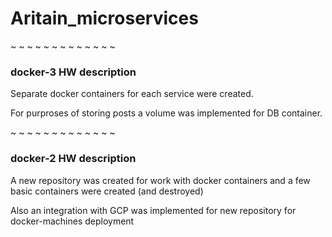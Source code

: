 # Aritain_microservices

~ ~ ~ ~ ~ ~ ~ ~ ~ ~ ~ ~ ~

### docker-3 HW description

Separate docker containers for each service were created.

For purproses of storing posts a volume was implemented for DB container.


~ ~ ~ ~ ~ ~ ~ ~ ~ ~ ~ ~ ~

### docker-2 HW description

A new repository was created for work with docker containers and a few basic containers were created (and destroyed)

Also an integration with GCP was implemented for new repository for docker-machines deployment
